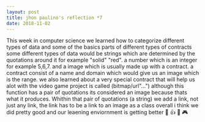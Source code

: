 ```yaml
---
layout: post
title: jhon paulino's reflection *7
date: 2018-11-02
---
```


This week in computer science we learned how to categorize different types of data and some of the basics parts of different types of contracts some different types of data would be strings which are determined by the quotations around it for example "solid" "red".  a number which is an integer for example 5,6,7. and a image which is usually made up with a contract. a contract consist of a name and  domain which would give us an image which is the range. we also learned about a very special contract that will help us alot with the video game project is called (bitmap/url"...") although this function has a pair of quotations its considered an image because thats what it produces. Whithin that pair of quotations (a string) we add a link, not just any link, the link has to be a link to an image  as a class overall i think we did pretty good and our leaening enviornment is getting better :tada: :+1: :school: :video_game:
